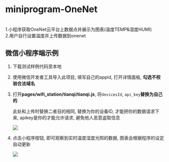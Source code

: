 # miniprogram-OneNet

<br>1.小程序获取OneNet云平台上数据点并展示为图表(温度TEMP&湿度HUMI)
<br>2.用户自行设置温度并上传数据到onenet

## 微信小程序端示例

1. 下载测试样例代码至本地

2. 使用微信开发者工具导入此项目, 填写自己的appid, 打开详情面板, **勾选不校验合法域名**

3. 打开**pages/wifi_station/tianqi/tianqi.js**, 将`devicesId`, `api_key`**替换为自己的**

   此处和上传时替换二者目的相同, 替换为你的设备ID, 才能把你的数据请求下来, apikey是你的才能允许请求, 避免他人恶意盗取信息

   ![](http://img.meansky.cn/mpOneNet/%E6%9B%BF%E6%8D%A2id.png)

4. 点击小程序按钮, 即可观察到实时温度湿度光照的数据, 图表会根据程序的设定自动更新

   ![](http://img.meansky.cn/mpOneNet/%E5%9B%BE%E8%A1%A8.png)

